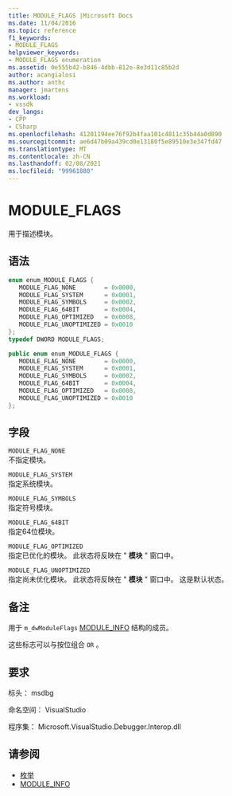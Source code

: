 ```yaml
---
title: MODULE_FLAGS |Microsoft Docs
ms.date: 11/04/2016
ms.topic: reference
f1_keywords:
- MODULE_FLAGS
helpviewer_keywords:
- MODULE_FLAGS enumeration
ms.assetid: 0e555b42-b846-4dbb-812e-8e3d11c85b2d
author: acangialosi
ms.author: anthc
manager: jmartens
ms.workload:
- vssdk
dev_langs:
- CPP
- CSharp
ms.openlocfilehash: 41201194ee76f92b4faa101c4811c35b44a0d890
ms.sourcegitcommit: ae6d47b09a439cd0e13180f5e89510e3e347fd47
ms.translationtype: MT
ms.contentlocale: zh-CN
ms.lasthandoff: 02/08/2021
ms.locfileid: "99961880"
---
```

# <a name="module_flags"></a>MODULE_FLAGS
用于描述模块。

## <a name="syntax"></a>语法

```cpp
enum enum_MODULE_FLAGS { 
   MODULE_FLAG_NONE        = 0x0000,
   MODULE_FLAG_SYSTEM      = 0x0001,
   MODULE_FLAG_SYMBOLS     = 0x0002,
   MODULE_FLAG_64BIT       = 0x0004,
   MODULE_FLAG_OPTIMIZED   = 0x0008,
   MODULE_FLAG_UNOPTIMIZED = 0x0010
};
typedef DWORD MODULE_FLAGS;
```

```csharp
public enum enum_MODULE_FLAGS { 
   MODULE_FLAG_NONE        = 0x0000,
   MODULE_FLAG_SYSTEM      = 0x0001,
   MODULE_FLAG_SYMBOLS     = 0x0002,
   MODULE_FLAG_64BIT       = 0x0004,
   MODULE_FLAG_OPTIMIZED   = 0x0008,
   MODULE_FLAG_UNOPTIMIZED = 0x0010
};
```

## <a name="fields"></a>字段
 `MODULE_FLAG_NONE`\
 不指定模块。

 `MODULE_FLAG_SYSTEM`\
 指定系统模块。

 `MODULE_FLAG_SYMBOLS`\
 指定符号模块。

 `MODULE_FLAG_64BIT`\
 指定64位模块。

 `MODULE_FLAG_OPTIMIZED`\
 指定已优化的模块。 此状态将反映在 " **模块** " 窗口中。

 `MODULE_FLAG_UNOPTIMIZED`\
 指定尚未优化模块。 此状态将反映在 " **模块** " 窗口中。 这是默认状态。

## <a name="remarks"></a>备注
 用于 `m_dwModuleFlags` [MODULE_INFO](../../../extensibility/debugger/reference/module-info.md) 结构的成员。

 这些标志可以与按位组合 `OR` 。

## <a name="requirements"></a>要求
 标头： msdbg

 命名空间： VisualStudio

 程序集： Microsoft.VisualStudio.Debugger.Interop.dll

## <a name="see-also"></a>请参阅
- [枚举](../../../extensibility/debugger/reference/enumerations-visual-studio-debugging.md)
- [MODULE_INFO](../../../extensibility/debugger/reference/module-info.md)
